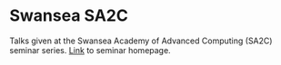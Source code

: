 # Swansea SA2C

Talks given at the Swansea Academy of Advanced Computing (SA2C) seminar series.
[Link](https://cs2-sa2c-pi.swan.ac.uk/seminar) to seminar homepage.
